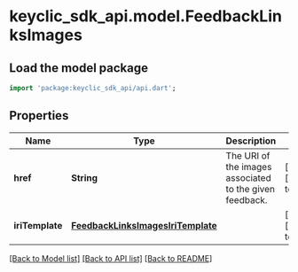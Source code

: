 # keyclic_sdk_api.model.FeedbackLinksImages

## Load the model package
```dart
import 'package:keyclic_sdk_api/api.dart';
```

## Properties
Name | Type | Description | Notes
------------ | ------------- | ------------- | -------------
**href** | **String** | The URI of the images associated to the given feedback. | [optional] [default to null]
**iriTemplate** | [**FeedbackLinksImagesIriTemplate**](FeedbackLinksImagesIriTemplate.md) |  | [optional] [default to null]

[[Back to Model list]](../README.md#documentation-for-models) [[Back to API list]](../README.md#documentation-for-api-endpoints) [[Back to README]](../README.md)


